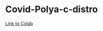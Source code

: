 # Covid-Polya-c-distro
[Link to Colab](https://colab.research.google.com/drive/1QVt9a12xoYQrUwgWtgnZVIwiW3g4b77e?usp=sharing)

